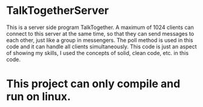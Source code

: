# TalkTogetherServer
This is a server side program TalkTogether. 
A maximum of 1024 clients can connect to this server at the same time, so that they can send messages to each other, just like a group in messengers.
The poll method is used in this code and it can handle all clients simultaneously.
This code is just an aspect of showing my skills, I used the concepts of solid, clean code, etc. in this code.

# This project can only compile and run on linux.
